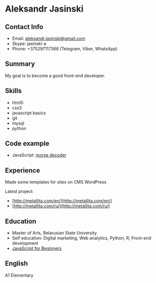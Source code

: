 # Aleksandr Jasinski

## Contact Info

- Email: aleksandr.jasinski@gmail.com
- Skype: jasinski-a
- Phone: +375297117368 (Telegram, Viber, WhatsApp)

## Summary

My goal is to become a good front-end developer.

## Skills

- html5
- css3
- javascript basics
- git
- mysql
- python

## Code example

- JavaScript: [morse decoder](https://github.com/aleksandr-jasinski/morse-decoder/blob/master/src/index.js)

## Experience

Made some templates for sites on CMS WordPress

Latest project: 
- [http://metallita.com/en/](http://metallita.com/en/)
- [http://metallita.com/ru/](http://metallita.com/ru/)

## Education

 - Master of Arts, Belarusian State University
 - Self education: Digital marketing, Web analytics, Python, R, Front-end development
 - [JavaScript for Beginners](https://stepik.org/cert/227719) 

## English

A1 Elementary

